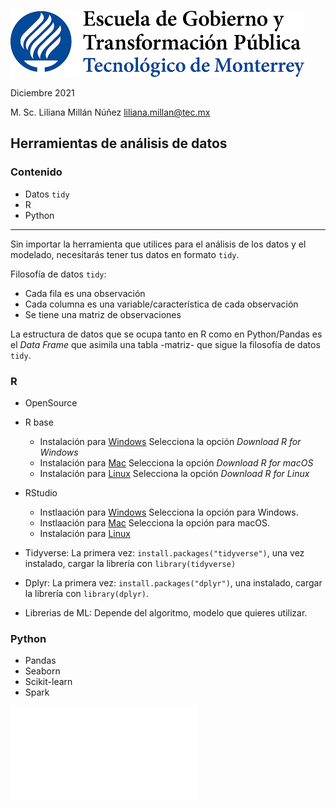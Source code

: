 ![](./images/egytp_logo.png)

Diciembre 2021

M. Sc. Liliana Millán Núñez liliana.millan@tec.mx

## Herramientas de análisis de datos

### Contenido

+ Datos `tidy`
+ R
+ Python

***

Sin importar la herramienta que utilices para el análisis de los datos y el modelado, necesitarás tener tus datos en formato `tidy`.

Filosofía de datos `tidy`:

* Cada fila es una observación
* Cada columna es una variable/característica de cada observación
* Se tiene una matriz de observaciones

La estructura de datos que se ocupa tanto en R como en Python/Pandas es el *Data Frame* que asimila una tabla -matriz- que sigue la filosofía de datos `tidy`.

### R

+ OpenSource
+ R base
  + Instalación para [Windows](https://cran.itam.mx/) Selecciona la opción *Download R for Windows*
  + Instalación para [Mac](https://cran.itam.mx/) Selecciona la opción *Download R for macOS*
  + Instalación para [Linux](https://cran.itam.mx/) Selecciona la opción *Download R for Linux*
+ RStudio
  + Instlaación para [Windows](https://www.rstudio.com/products/rstudio/download/#download) Selecciona la opción para Windows.
  + Instlaación para [Mac](https://www.rstudio.com/products/rstudio/download/#download) Selecciona la opción para macOS.
  + Instalación para [Linux](https://www.rstudio.com/products/rstudio/download/#download)

+ Tidyverse: La primera vez: `install.packages("tidyverse")`, una vez instalado, cargar la librería con `library(tidyverse)`
+ Dplyr: La primera vez: `install.packages("dplyr")`, una instalado, cargar la librería con `library(dplyr)`.
+ Librerias de ML: Depende del algoritmo, modelo que quieres utilizar.



### Python

+ Pandas
+ Seaborn
+ Scikit-learn
+ Spark


![Inicio](./index.md)
